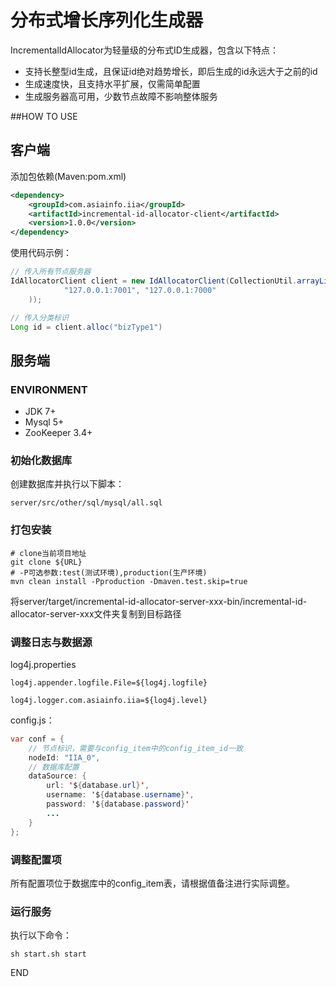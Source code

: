 # 分布式增长序列化生成器

IncrementalIdAllocator为轻量级的分布式ID生成器，包含以下特点：

* 支持长整型id生成，且保证id绝对趋势增长，即后生成的id永远大于之前的id
* 生成速度快，且支持水平扩展，仅需简单配置
* 生成服务器高可用，少数节点故障不影响整体服务

##HOW TO USE

## 客户端

添加包依赖(Maven:pom.xml)

```xml
<dependency>
    <groupId>com.asiainfo.iia</groupId>
    <artifactId>incremental-id-allocator-client</artifactId>
    <version>1.0.0</version>
</dependency>
```

使用代码示例：

```java
// 传入所有节点服务器
IdAllocatorClient client = new IdAllocatorClient(CollectionUtil.arrayListOf(
            "127.0.0.1:7001", "127.0.0.1:7000"
    ));

// 传入分类标识
Long id = client.alloc("bizType1")
```


## 服务端

### ENVIRONMENT

* JDK 7+
* Mysql 5+
* ZooKeeper 3.4+

### 初始化数据库

创建数据库并执行以下脚本：

```
server/src/other/sql/mysql/all.sql
```

### 打包安装

```
# clone当前项目地址
git clone ${URL}
# -P可选参数:test(测试环境),production(生产环境)
mvn clean install -Pproduction -Dmaven.test.skip=true
```

将server/target/incremental-id-allocator-server-xxx-bin/incremental-id-allocator-server-xxx文件夹复制到目标路径

### 调整日志与数据源

log4j.properties

```
log4j.appender.logfile.File=${log4j.logfile}

log4j.logger.com.asiainfo.iia=${log4j.level}
```

config.js：

```java
var conf = {
    // 节点标识，需要与config_item中的config_item_id一致
    nodeId: "IIA_0",
    // 数据库配置
    dataSource: {
        url: '${database.url}',
        username: '${database.username}',
        password: '${database.password}'
        ...
    }
};
```

### 调整配置项

所有配置项位于数据库中的config_item表，请根据值备注进行实际调整。

### 运行服务

执行以下命令：

```shell
sh start.sh start
```

END